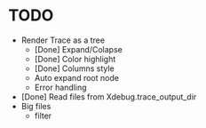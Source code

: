 # TODO

  + Render Trace as a tree
    + [Done] Expand/Colapse
    + [Done] Color highlight
    + [Done] Columns style
    + Auto expand root node
    + Error handling
  + [Done] Read files from Xdebug.trace_output_dir
  + Big files 
    + filter
